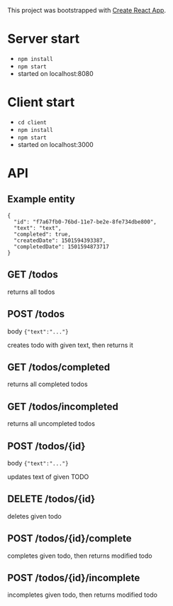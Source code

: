 This project was bootstrapped with [Create React App](https://github.com/facebook/create-react-app).

# Server start
* `npm install`
* `npm start`
* started on localhost:8080

# Client start
* `cd client`
* `npm install`
* `npm start`
* started on localhost:3000
 
# API

 ## Example entity
 ```
 {
   "id": "f7a67fb0-76bd-11e7-be2e-8fe734dbe800",
   "text": "text",
   "completed": true,
   "createdDate": 1501594393387,
   "completedDate": 1501594873717
 }
 ```   

 ## GET /todos
 returns all todos
 
 ## POST /todos
 body `{"text":"..."}`
 
 creates todo with given text, then returns it
 
 ## GET /todos/completed
 returns all completed todos
  
 ## GET /todos/incompleted
 returns all uncompleted todos
 
 ## POST /todos/{id}
 body `{"text":"..."}`
 
 updates text of given TODO
 
 ## DELETE /todos/{id}
 deletes given todo
  
 ## POST /todos/{id}/complete
 completes given todo, then returns modified todo
 
 ## POST /todos/{id}/incomplete
 incompletes given todo, then returns modified todo

